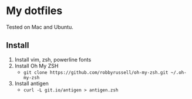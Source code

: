# My dotfiles

Tested on Mac and Ubuntu.

## Install

1. Install vim, zsh, powerline fonts
2. Install Oh My ZSH
	- `git clone https://github.com/robbyrussell/oh-my-zsh.git ~/.oh-my-zsh`
3. Install antigen
	- `curl -L git.io/antigen > antigen.zsh`

